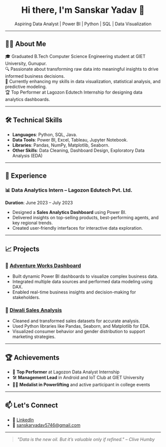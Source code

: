 <h1 align="center">Hi there, I'm Sanskar Yadav 👋</h1>
<p align="center">
  Aspiring Data Analyst | Power BI | Python | SQL | Data Visualization
</p>

---

## 👨‍💻 About Me

🎓 Graduated B.Tech Computer Science Engineering student at GIET University, Gunupur.  
🔍 Passionate about transforming raw data into meaningful insights to drive informed business decisions.  
🌱 Currently enhancing my skills in data visualization, statistical analysis, and predictive modeling.  
🏆 Top Performer at Lagozon Edutech Internship for designing data analytics dashboards.

---

## 🛠️ Technical Skills

- **Languages**: Python, SQL, Java.
- **Data Tools**: Power BI, Excel, Tableau, Jupyter Notebook.
- **Libraries**: Pandas, NumPy, Matplotlib, Seaborn.
- **Other Skills**: Data Cleaning, Dashboard Design, Exploratory Data Analysis (EDA)

---

## 💼 Experience

### 📊 Data Analytics Intern – **Lagozon Edutech Pvt. Ltd.**  
**Duration**: June 2023 – July 2023  
- Designed a **Sales Analytics Dashboard** using Power BI.
- Delivered insights on top-selling products, best-performing agents, and key regional trends.
- Created user-friendly interfaces for interactive data exploration.

---

## 📈 Projects

### 📌 [Adventure Works Dashboard](https://github.com/Sanskar5746/PowerBI-Final-Project)
- Built dynamic Power BI dashboards to visualize complex business data.
- Integrated multiple data sources and performed data modeling using DAX.
- Enabled real-time business insights and decision-making for stakeholders.

### 📌 [Diwali Sales Analysis](https://github.com/Sanskar5746/Diwali_Sales_Analysis)
- Cleaned and transformed sales datasets for accurate analysis.
- Used Python libraries like Pandas, Seaborn, and Matplotlib for EDA.
- Visualized consumer behavior and gender distribution to support marketing strategies.

---

## 🏆 Achievements

- 🌟 **Top Performer** at Lagozon Data Analyst Internship
- 🛠️ **Management Lead** in Android and IoT Club at GIET University
- 🏋️‍♂️ **Medalist in Powerlifting** and active participant in college events

---

## 📫 Let's Connect

- 💼 [LinkedIn](https://www.linkedin.com/in/sanskar-yadav-173a2a234/)
- 📧 sanskaryadav5746@gmail.com

---

> *"Data is the new oil. But it’s valuable only if refined." – Clive Humby*
